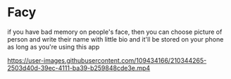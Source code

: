 # Facy
 if you have bad  memory on people's face, then you can choose picture of person and write their name with little bio and it'll be stored on your phone as long as you're using this app




https://user-images.githubusercontent.com/109434166/210344265-2503d40d-39ec-4111-ba39-b259848cde3e.mp4


